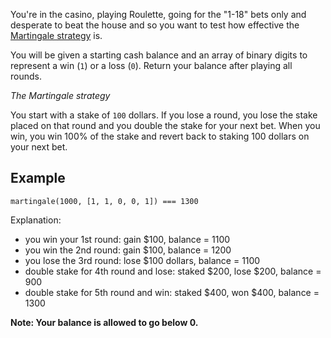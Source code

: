You're in the casino, playing Roulette, going for the "1-18" bets only and desperate to beat the house and so you want to test how effective the [Martingale strategy](https://en.wikipedia.org/wiki/Martingale_(betting_system)) is. 

You will be given a starting cash balance and an array of binary digits to represent a win (`1`) or a loss (`0`). Return your balance after playing all rounds.


*The Martingale strategy*

You start with a stake of `100` dollars. If you lose a round, you lose the stake placed on that round and you double the stake for your next bet. When you win, you win 100% of the stake and revert back to staking 100 dollars on your next bet.


## Example
```
martingale(1000, [1, 1, 0, 0, 1]) === 1300
```
Explanation:
* you win your 1st round: gain $100, balance = 1100
* you win the 2nd round: gain $100, balance = 1200
* you lose the 3rd round: lose $100 dollars, balance = 1100
* double stake for 4th round and lose: staked $200, lose $200, balance = 900
* double stake for 5th round and win: staked $400, won $400, balance = 1300

**Note: Your balance is allowed to go below 0.**